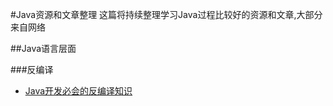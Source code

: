  #Java资源和文章整理
这篇将持续整理学习Java过程比较好的资源和文章,大部分来自网络

 ##Java语言层面

 ###反编译
* [Java开发必会的反编译知识](http://mp.weixin.qq.com/s/pb4XVcVDOIbSdX6o-dBm9A)